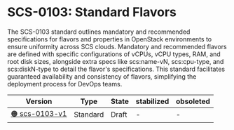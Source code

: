 # SCS-0103: Standard Flavors

The SCS-0103 standard outlines mandatory and recommended specifications for flavors and properties in OpenStack environments to ensure uniformity across SCS clouds. Mandatory and recommended flavors are defined with specific configurations of vCPUs, vCPU types, RAM, and root disk sizes, alongside extra specs like scs:name-vN, scs:cpu-type, and scs:diskN-type to detail the flavor's specifications. This standard facilitates guaranteed availability and consistency of flavors, simplifying the deployment process for DevOps teams.

| Version  | Type  | State   | stabilized | obsoleted |
| -------- | ----- | ------- | ---------- | --------- |
| [🟠 scs-0103-v1](/standards/scs-0103-v1-standard-flavors)  | Standard  | Draft  | -  | -  |
